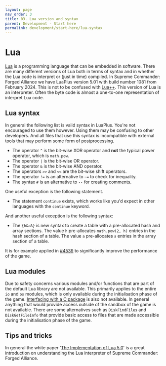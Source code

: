 ```yaml
---
layout: page
nav_order: 3
title: 03. Lua version and syntax
parent: Development - Start here
permalink: development/start-here/lua-syntax
---
```


# Lua

[Lua](https://www.lua.org/) is a programming language that can be embedded in software. There are many different versions of Lua both in terms of syntax and in whether the Lua code is interpret or (just in time) compiled. In Supreme Commander: Forged Alliance we have LuaPlus version 5.01 with build number 1081 from February 2024. This is not to be confused with [Lua++](https://docs.luaplusplus.org/). This version of Lua is an interpreter. Often the byte code is almost a one-to-one representation of interpret Lua code.

## Lua syntax

In general the following list is valid syntax in LuaPlus. You're not encouraged to use them however. Using them may be confusing to other developers. And all files that use this syntax is incompatible with external tools that may perform some form of postprocessing.

- The operator `^` is the bit-wise XOR operator and **not** the typical power operator, which is `math.pow`.
- The operator `|` is the bit-wise OR operator.
- The operator `&` is the bit-wise AND operator.
- The operators `>>` and `<<` are the bit-wise shift operators.
- The operator `!=` is an alternative to `~=` to check for inequality.
- The syntax `#` is an alternative to `--` for creating comments.

One useful exception is the following statement.

- The statement `continue` exists, which works like you'd expect in other languages with the `continue` keyword.

And another useful exception is the following syntax:

- The `{h&a&}` is new syntax to create a table with a pre-allocated hash and array sections. The value `h` pre-allocates `math.pow(2, h)` entries in the hash section of a table. The value `a` pre-allocates `a` entries in the array section of a table.

It is for example applied in [#4539](https://github.com/FAForever/fa/issues/4539) to significantly improve the performance of the game.

## Lua modules

Due to safety concerns various modules and/or functions that are part of the default Lua library are not available. This primarily applies to the entire `io` and `os` modules, which is only available during the initialisation phase of the game. [Interfacing with a C package](https://www.lua.org/pil/8.2.html) is also not available. In general anything that would provide access outside of the sandbox of the game is not available. There are some alternatives such as `DiskFindFiles` and `DiskGetFileInfo` that provide basic access to files that are made accessible during the initialisation phase of the game.

## Tips and tricks

In general the white paper '[The Implementation of Lua 5.0](https://www.lua.org/doc/jucs05.pdf)' is a great introduction on understanding the Lua interpreter of Supreme Commander: Forged Alliance.

